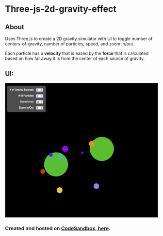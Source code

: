 # Three-js-2d-gravity-effect


## About

Uses Three.js to create a 2D gravity simulator with UI to toggle number of centers-of-gravity, number of particles, speed, and zoom in/out.

Each particle has a <b>velocity</b> that is eased by the <b>force</b> that is calculated based on how far away it is from the center of each source of gravity.


## UI:
<img src="./demo.png" style="max-height: 50vh;">


### Created and hosted on [CodeSandbox, here](https://codesandbox.io/s/github/clarkmu/Three-js-2d-gravity-effect).
